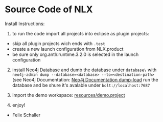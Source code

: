# Source Code of NLX

Install Instructions: 

1. to run the code import all projects into eclipse as plugin projects:
- skip all plugin projects wich ends with `.test`
- create a new launch configuration from NLX.product
- be sure only org.antlr.runtime.3.2.0 is selected in the launch configuration

2. install Neo4j Database and dumb the database under `database\` with\
`neo4j-admin dump --database=<database> --to=<destination-path>`\
(see Neo4j Documentation: [Neo4j Documentation dump-load](https://neo4j.com/docs/operations-manual/3.5/tools/dump-load/)
run the database and be shure it's avalable under `bolt://localhost:7687`
  
3. import the demo workspace: [resources/demo.project](https://github.com/validas/NLX/tree/master/resources/demo.project)

4. enjoy!

- Felix Schaller
